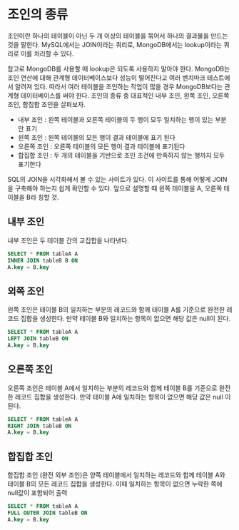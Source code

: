 # 조인의 종류

조인이란 하나의 테이블이 아닌 두 개 이상의 테이블을 묶어서 하나의 결과물을 만드는 것을 말한다.
MySQL에서는 JOIN이라는 쿼리로, MongoDB에서는 lookup이라는 쿼리로 이를 처리할 수 있다.

참고로 MongoDB를 사용할 때 lookup은 되도록 사용하지 말아야 한다. MongoDB는 조인 연산에 대해 관계형 데이터베이스보다
성능이 떨어진다고 여러 벤치마크 테스트에서 알려져 있다.
따라서 여러 테이블을 조인하는 작업이 많을 경우 MongoDB보다는 관계형 데이터베이스를 써야 한다.
조인의 종류 중 대표적인 내부 조인, 왼쪽 조인, 오른쪽 조인, 합집합 조인을 살펴보자.

- 내부 조인 : 왼쪽 테이블과 오른쪽 테이블의 두 행이 모두 일치하는 행이 있는 부분만 표기
- 왼쪽 조인 : 왼쪽 테이블의 모든 행이 결과 테이블에 표기 된다
- 오른쪽 조인 : 오른쪽 테이블의 모든 행이 결과 테이블에 표기된다
- 합집합 조인 : 두 개의 테이블을 기반으로 조인 조건에 만족하지 않는 행까지 모두 표기한다

SQL의 JOIN을 시각화해서 볼 수 있는 사이트가 있다. 이 사이트를 통해 어떻게 JOIN을 구축해야 하는지 쉽게 확인할 수 있다.
앞으로 설명할 때 왼쪽 테이블을 A, 오른쪽 테이블을 B라 칭할 것.

## 내부 조인
내부 조인은 두 테이블 간의 교집합을 나타낸다.
```sql
SELECT * FROM tableA A
INNER JOIN tableB B ON 
A.key = B.key
```

## 외쪽 조인
왼쪽 조인은 테이블 B의 일치하는 부분의 레코드와 함께 테이블 A를 기준으로 완전한 레코드 집합을 생성한다.
만약 테이블 B와 일치하는 항목이 없으면 해당 값은 null이 된다.

```sql
SELECT * FROM tableA A 
LEFT JOIN tableB ON 
A.key = B.key
```

## 오른쪽 조인
오른쪽 조인은 테이블 A에서 일치하는 부분의 레코드와 함께 테이블 B를 기준으로 완전한 레코드 집합을 생성한다.
만약 테이블 A에 일치하는 항목이 없으면 해당 값은 null 이 된다.

```sql
SELECT * FROM tableA A 
RIGHT JOIN tableB ON 
A.key = B.key
```

## 합집합 조인
합집합 조인 (완전 외부 조인)은 양쪽 테이블에서 일치하는 레코드와 함께 테이블 A와 테이블 B의 모든 레코드 집합을 생성한다.
이때 일치하는 항목이 없으면 누락한 쪽에 null값이 포함되어 출력

```sql
SELECT * FROM tableA A 
FULL OUTER JOIN tableB ON 
A.key = B.key
```
